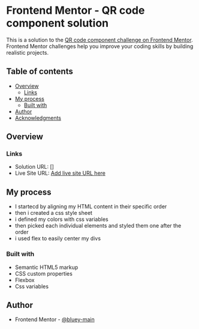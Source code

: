 # Frontend Mentor - QR code component solution

This is a solution to the [QR code component challenge on Frontend Mentor](https://www.frontendmentor.io/challenges/qr-code-component-iux_sIO_H). Frontend Mentor challenges help you improve your coding skills by building realistic projects. 

## Table of contents

- [Overview](#overview)
  - [Links](#links)
- [My process](#my-process)
  - [Built with](#built-with)
- [Author](#author)
- [Acknowledgments](#acknowledgments)


## Overview


### Links

- Solution URL: []
- Live Site URL: [Add live site URL here](https://vic-nft-ppc.netlify.app/)

## My process
- I startecd by aligning my HTML content in their specific order
- then i created a css style sheet
- i defined my colors with css variables 
- then picked each individual elements and styled them one after the order
- i used flex to easily center my divs


### Built with

- Semantic HTML5 markup
- CSS custom properties
- Flexbox
- Css variables



## Author

- Frontend Mentor - [@bluey-main](https://www.frontendmentor.io/profile/bluey-main)




